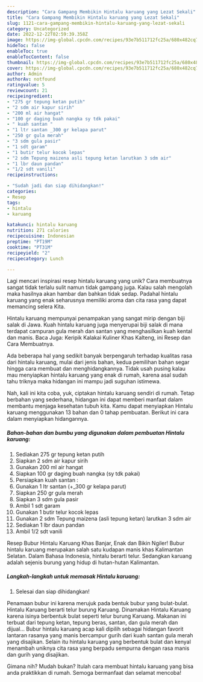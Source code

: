 ```yaml
---
description: "Cara Gampang Membikin Hintalu karuang yang Lezat Sekali"
title: "Cara Gampang Membikin Hintalu karuang yang Lezat Sekali"
slug: 1121-cara-gampang-membikin-hintalu-karuang-yang-lezat-sekali
category: Uncategorized
date: 2022-12-22T02:59:39.358Z
image: https://img-global.cpcdn.com/recipes/93e7b511712fc25a/680x482cq70/hintalu-karuang-foto-resep-utama.jpg
hideToc: false
enableToc: true
enableTocContent: false
thumbnail: https://img-global.cpcdn.com/recipes/93e7b511712fc25a/680x482cq70/hintalu-karuang-foto-resep-utama.jpg
cover: https://img-global.cpcdn.com/recipes/93e7b511712fc25a/680x482cq70/hintalu-karuang-foto-resep-utama.jpg
author: Admin
authorAv: notfound
ratingvalue: 5
reviewcount: 21
recipeingredient:
- "275 gr tepung ketan putih"
- "2 sdm air kapur sirih"
- "200 ml air hangat"
- "100 gr daging buah nangka sy tdk pakai"
- " kuah santan "
- "1 ltr santan _300 gr kelapa parut"
- "250 gr gula merah"
- "3 sdm gula pasir"
- "1 sdt garam"
- "1 butir telur kocok lepas"
- "2 sdm Tepung maizena asli tepung ketan larutkan 3 sdm air"
- "1 lbr daun pandan"
- "1/2 sdt vanili"
recipeinstructions:

- "Sudah jadi dan siap dihidangkan!"
categories:
- Resep
tags:
- hintalu
- karuang

katakunci: hintalu karuang 
nutrition: 271 calories
recipecuisine: Indonesian
preptime: "PT19M"
cooktime: "PT31M"
recipeyield: "2"
recipecategory: Lunch

---
```





Lagi mencari inspirasi resep hintalu karuang yang unik? Cara membuatnya sangat tidak terlalu sulit namun tidak gampang juga. Kalau salah mengolah maka hasilnya akan hambar dan bahkan tidak sedap. Padahal hintalu karuang yang enak seharusnya memiliki aroma dan cita rasa yang dapat memancing selera Kita.





Hintalu karuang mempunyai penampakan yang sangat mirip dengan biji salak di Jawa. Kuah hintalu karuang juga menyerupai biji salak di mana terdapat campuran gula merah dan santan yang menghasilkan kuah kental dan manis. Baca Juga: Keripik Kalakai Kuliner Khas Kalteng, ini Resep dan Cara Membuatnya.

Ada beberapa hal yang sedikit banyak berpengaruh terhadap kualitas rasa dari hintalu karuang, mulai dari jenis bahan, kedua pemilihan bahan segar hingga cara membuat dan menghidangkannya. Tidak usah pusing kalau mau menyiapkan hintalu karuang yang enak di rumah, karena asal sudah tahu triknya maka hidangan ini mampu jadi suguhan istimewa.






Nah, kali ini kita coba, yuk, ciptakan hintalu karuang sendiri di rumah. Tetap berbahan yang sederhana, hidangan ini dapat memberi manfaat dalam membantu menjaga kesehatan tubuh kita. Kamu dapat menyiapkan Hintalu karuang menggunakan 13 bahan dan 0 tahap pembuatan. Berikut ini cara dalam menyiapkan hidangannya.

<!--inarticleads1-->

##### Bahan-bahan dan bumbu yang digunakan dalam pembuatan Hintalu karuang:

1. Sediakan 275 gr tepung ketan putih
1. Siapkan 2 sdm air kapur sirih
1. Gunakan 200 ml air hangat
1. Siapkan 100 gr daging buah nangka (sy tdk pakai)
1. Persiapkan  kuah santan :
1. Gunakan 1 ltr santan (+_300 gr kelapa parut)
1. Siapkan 250 gr gula merah
1. Siapkan 3 sdm gula pasir
1. Ambil 1 sdt garam
1. Gunakan 1 butir telur kocok lepas
1. Gunakan 2 sdm Tepung maizena (asli tepung ketan) larutkan 3 sdm air
1. Sediakan 1 lbr daun pandan
1. Ambil 1/2 sdt vanili


Resep Bubur Hintalu Karuang Khas Banjar, Enak dan Bikin Ngiler! Bubur hintalu karuang merupakan salah satu kudapan manis khas Kalimantan Selatan. Dalam Bahasa Indonesia, hintalu berarti telur. Sedangkan karuang adalah sejenis burung yang hidup di hutan-hutan Kalimantan. 

<!--inarticleads2-->

##### Langkah-langkah untuk memasak Hintalu karuang:


1. Selesai dan siap dihidangkan!

Penamaan bubur ini karena merujuk pada bentuk bubur yang bulat-bulat. Hintalu Karuang berarti telur burung Karuang. Dinamakan Hintalu Karuang karena isinya berbentuk bulat seperti telur burung Karuang. Makanan ini terbuat dari tepung ketan, tepung beras, santan, dan gula merah dan dijual… Bubur hintalu karuang acap kali dipilih sebagai hidangan favorit lantaran rasanya yang manis bercampur gurih dari kuah santan gula merah yang disajikan. Selain itu hintalu karuang yang berbentuk bulat dan kenyal menambah uniknya cita rasa yang berpadu sempurna dengan rasa manis dan gurih yang disajikan. 

Gimana nih? Mudah bukan? Itulah cara membuat hintalu karuang yang bisa anda praktikkan di rumah. Semoga bermanfaat dan selamat mencoba!
